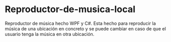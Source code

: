 # Reproductor-de-musica-local
Reproductor de música hecho WPF y C#. Esta hecho para reproducir la música de una ubicación en concreto y se puede cambiar en caso de que el usuario tenga la música en otra ubicación.
